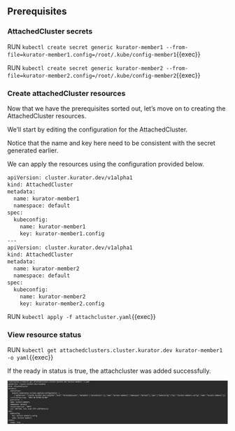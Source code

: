 ## Prerequisites

### AttachedCluster secrets 

RUN `kubectl create secret generic kurator-member1 --from-file=kurator-member1.config=/root/.kube/config-member1`{{exec}}

RUN `kubectl create secret generic kurator-member2 --from-file=kurator-member2.config=/root/.kube/config-member2`{{exec}}

### Create attachedCluster resources

Now that we have the prerequisites sorted out, let’s move on to creating the AttachedCluster resources.

We’ll start by editing the configuration for the AttachedCluster.

Notice that the name and key here need to be consistent with the secret generated earlier.

We can apply the resources using the configuration provided below.

```console
apiVersion: cluster.kurator.dev/v1alpha1
kind: AttachedCluster
metadata:
  name: kurator-member1
  namespace: default
spec:
  kubeconfig:
    name: kurator-member1
    key: kurator-member1.config
---
apiVersion: cluster.kurator.dev/v1alpha1
kind: AttachedCluster
metadata:
  name: kurator-member2
  namespace: default
spec:
  kubeconfig:
    name: kurator-member2
    key: kurator-member2.config
```

RUN `kubectl apply -f attachcluster.yaml`{{exec}}

### View resource status

RUN `kubectl get attachedclusters.cluster.kurator.dev kurator-member1 -o yaml`{{exec}}

If the ready in status is true, the attachcluster was added successfully.

![Scan results](../image/attachcluster-success.png)
